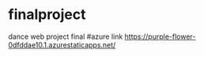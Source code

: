 # finalproject
dance web project final
#azure link https://purple-flower-0dfddae10.1.azurestaticapps.net/
